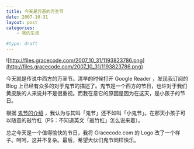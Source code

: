 ```yaml
---
title: 今天是万恶的万圣节
date: 2007-10-31
layout: post
categories:
    - 我的生活

#type: draft
---
```


![http://files.gracecode.com/2007_10_31/1193823786.png](http://files.gracecode.com/2007_10_31/1193823786.png)

今天就是传说中西方的万圣节。清早的时候打开 Google Reader ，发现我订阅的 Blog 上已经有众多的对于鬼节的描述了。鬼节是一个西方的节日，也许对于我们黄皮肤的人来说并不是很重视。而我在意它的原因是因为在这天，是小孩子的节日。

根据 [鬼节的介绍](http://news.xinhuanet.com/ziliao/2003-10/24/content_1140829.htm) ，我认为与其叫「鬼节」还不如叫「小鬼节」。在那天小孩子可以随意的敲竹杠（PS：不知道英文「敲竹杠」怎么说来着）。

总之今天是一个值得愉快的节日，我将 Gracecode.com 的 Logo 改了一个样子。呵呵，这并不复杂。最后，希望大伙们鬼节同样快乐。
